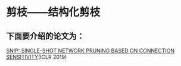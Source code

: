 # 剪枝——结构化剪枝
## 下面要介绍的论文为：
[SNIP: SINGLE-SHOT NETWORK PRUNING BASED ON CONNECTION SENSITIVITY](https://arxiv.org/pdf/1810.02340.pdf)(ICLR 2019)


